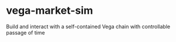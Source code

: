 # vega-market-sim
Build and interact with a self-contained Vega chain with controllable passage of time

